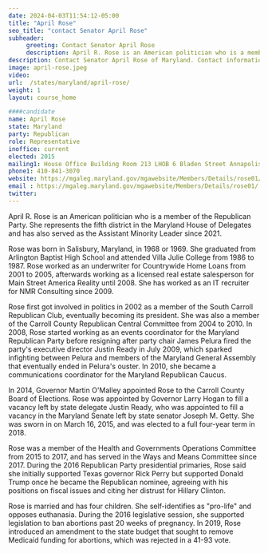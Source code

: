 ```yaml
---
date: 2024-04-03T11:54:12-05:00
title: "April Rose"
seo_title: "contact Senator April Rose"
subheader:
     greeting: Contact Senator April Rose
     description: April R. Rose is an American politician who is a member of the Republican Party. She represents the fifth district in the Maryland House of Delegates and has also served as the Assistant Minority Leader since 2021.
description: Contact Senator April Rose of Maryland. Contact information for April Rose includes email address, phone number, and mailing address.
image: april-rose.jpeg
video:
url:  /states/maryland/april-rose/
weight: 1
layout: course_home

####candidate
name: April Rose
state: Maryland
party: Republican
role: Representative
inoffice: current
elected: 2015
mailing1: House Office Building Room 213 LHOB 6 Bladen Street Annapolis, MD 21401
phone1: 410-841-3070
website: https://mgaleg.maryland.gov/mgawebsite/Members/Details/rose01/
email : https://mgaleg.maryland.gov/mgawebsite/Members/Details/rose01/
twitter:
---
```


April R. Rose is an American politician who is a member of the Republican Party. She represents the fifth district in the Maryland House of Delegates and has also served as the Assistant Minority Leader since 2021.

Rose was born in Salisbury, Maryland, in 1968 or 1969. She graduated from Arlington Baptist High School and attended Villa Julie College from 1986 to 1987. Rose worked as an underwriter for Countrywide Home Loans from 2001 to 2005, afterwards working as a licensed real estate salesperson for Main Street America Reality until 2008. She has worked as an IT recruiter for NMR Consulting since 2009.

Rose first got involved in politics in 2002 as a member of the South Carroll Republican Club, eventually becoming its president. She was also a member of the Carroll County Republican Central Committee from 2004 to 2010. In 2008, Rose started working as an events coordinator for the Maryland Republican Party before resigning after party chair James Pelura fired the party's executive director Justin Ready in July 2009, which sparked infighting between Pelura and members of the Maryland General Assembly that eventually ended in Pelura's ouster. In 2010, she became a communications coordinator for the Maryland Republican Caucus.

In 2014, Governor Martin O'Malley appointed Rose to the Carroll County Board of Elections. Rose was appointed by Governor Larry Hogan to fill a vacancy left by state delegate Justin Ready, who was appointed to fill a vacancy in the Maryland Senate left by state senator Joseph M. Getty. She was sworn in on March 16, 2015, and was elected to a full four-year term in 2018.

Rose was a member of the Health and Governments Operations Committee from 2015 to 2017, and has served in the Ways and Means Committee since 2017. During the 2016 Republican Party presidential primaries, Rose said she initially supported Texas governor Rick Perry but supported Donald Trump once he became the Republican nominee, agreeing with his positions on fiscal issues and citing her distrust for Hillary Clinton.

Rose is married and has four children. She self-identifies as "pro-life" and opposes euthanasia. During the 2016 legislative session, she supported legislation to ban abortions past 20 weeks of pregnancy. In 2019, Rose introduced an amendment to the state budget that sought to remove Medicaid funding for abortions, which was rejected in a 41-93 vote.
